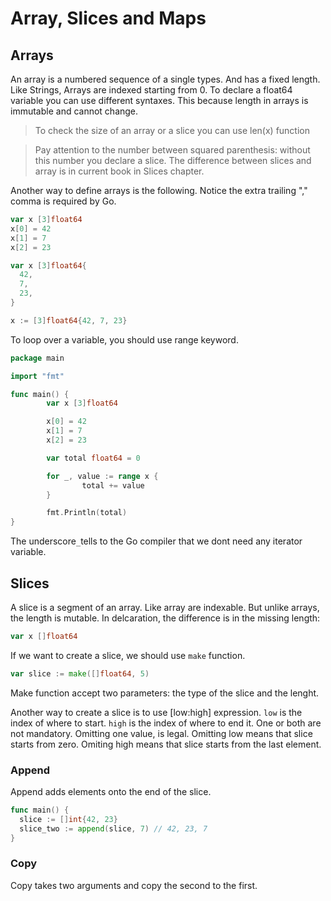 # Array, Slices and Maps

## Arrays

An array is a numbered sequence of a single types. And has a fixed length. Like Strings, Arrays are indexed starting from 0. To declare a float64 variable you can use different syntaxes. This because length in arrays is immutable and cannot change.

> To check the size of an array or a slice you can use len\(x\) function

> Pay attention to the number between squared parenthesis: without this number you declare a slice. The difference between slices and array is in current book in Slices chapter.

Another way to define arrays is the following. Notice the extra trailing "," comma is required by Go.

```go
var x [3]float64
x[0] = 42
x[1] = 7
x[2] = 23

var x [3]float64{
  42,
  7,
  23,
}

x := [3]float64{42, 7, 23}
```

To loop over a variable, you should use range keyword.

```go
package main

import "fmt"

func main() {
        var x [3]float64

        x[0] = 42
        x[1] = 7
        x[2] = 23

        var total float64 = 0

        for _, value := range x {
                total += value
        }

        fmt.Println(total)
}
```

The underscore`_`tells to the Go compiler that we dont need any iterator variable.

## Slices

A slice is a segment of an array. Like array are indexable. But unlike arrays, the length is mutable. In delcaration, the difference is in the missing length:

```go
var x []float64
```

If we want to create a slice, we should use `make` function.

```go
var slice := make([]float64, 5)
```

Make function accept two parameters: the type of the slice and the lenght.

Another way to create a slice is to use \[low:high\] expression. `low` is the index of where to start. `high` is the index of where to end it. One or both are not mandatory. Omitting one value, is legal. Omitting low means that slice starts from zero. Omiting high means that slice starts from the last element.

### Append

Append adds elements onto the end of the slice.

```go
func main() {
  slice := []int{42, 23}
  slice_two := append(slice, 7) // 42, 23, 7
}
```

### Copy

Copy takes two arguments and copy the second to the first.

